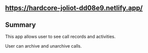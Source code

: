 
## https://hardcore-joliot-dd08e9.netlify.app/


## Summary
This app allows user to see call records and activities.

User can archive and unarchive calls.
